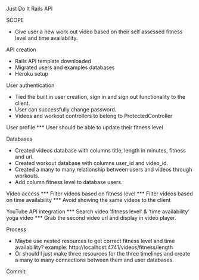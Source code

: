 Just Do It Rails API

SCOPE
* Give user a new work out video based on their self assessed fitness level and time availability.

API creation
* Rails API template downloaded
* Migrated users and examples databases
* Heroku setup

User authentication
* Tied the built in user creation, sign in and sign out functionality to the client.
* User can successfully change password.
* Videos and workout controllers to belong to ProtectedController

User profile
*** User should be able to update their fitness level

Databases
* Created videos database with columns title, length in minutes, fitness and url.
* Created workout database with columns user_id and video_id.
* Created a many to many relationship between users and videos through workouts.
* Add column fitness level to database users.

Video access
*** Filter videos based on fitness level
*** Filter videos based on time availability
*** Avoid showing the same videos to the client

YouTube API integration
*** Search video 'fitness level' & 'time availability' yoga video
*** Grab the second video url and display in video player.

Process
* Maybe use nested resources to get correct fitness level and time availability?
 example: http://localhost:4741/videos/fitness/length
* Or should I just make three resources for the three timelines and create a
 many to many connections between them and user databases.

 Commit:
